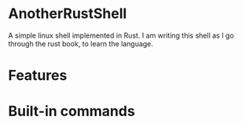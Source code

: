 # AnotherRustShell
A simple linux shell implemented in Rust.
I am writing this shell as I go through the rust book, to learn the language.

# Features

# Built-in commands